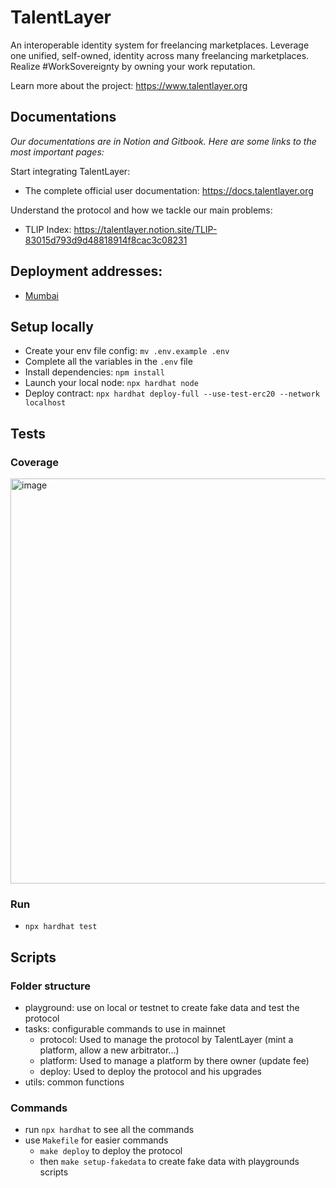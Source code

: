 # TalentLayer

An interoperable identity system for freelancing marketplaces. Leverage one unified, self-owned, identity across many freelancing marketplaces. Realize #WorkSovereignty by owning your work reputation.

Learn more about the project: https://www.talentlayer.org

## Documentations

_Our documentations are in Notion and Gitbook. Here are some links to the most important pages:_

Start integrating TalentLayer:

- The complete official user documentation: https://docs.talentlayer.org

Understand the protocol and how we tackle our main problems:

- TLIP Index: https://talentlayer.notion.site/TLIP-83015d793d9d48818914f8cac3c08231

## Deployment addresses:

- [Mumbai](./.deployment/mumbai.json)

## Setup locally

- Create your env file config: `mv .env.example .env`
- Complete all the variables in the `.env` file
- Install dependencies: `npm install`
- Launch your local node: `npx hardhat node`
- Deploy contract: `npx hardhat deploy-full --use-test-erc20 --network localhost`

## Tests 

### Coverage

<img width="648" alt="image" src="https://user-images.githubusercontent.com/747152/228285991-de2efaac-f078-4942-8785-1dba88d76984.png">

### Run

- `npx hardhat test`

## Scripts

### Folder structure

- playground: use on local or testnet to create fake data and test the protocol
- tasks: configurable commands to use in mainnet
  - protocol: Used to manage the protocol by TalentLayer (mint a platform, allow a new arbitrator...)
  - platform: Used to manage a platform by there owner (update fee)
  - deploy: Used to deploy the protocol and his upgrades
- utils: common functions

### Commands

- run `npx hardhat` to see all the commands
- use `Makefile` for easier commands
  - `make deploy` to deploy the protocol
  - then `make setup-fakedata` to create fake data with playgrounds scripts
